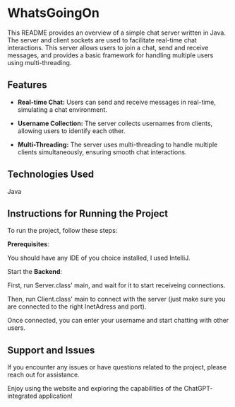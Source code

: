 # WhatsGoingOn

This README provides an overview of a simple chat server written in Java. The server and client sockets are used to facilitate real-time chat interactions. This server allows users to join a chat, send and receive messages, and provides a basic framework for handling multiple users using multi-threading.

## Features

- **Real-time Chat:** Users can send and receive messages in real-time, simulating a chat environment.

- **Username Collection:** The server collects usernames from clients, allowing users to identify each other.

- **Multi-Threading:** The server uses multi-threading to handle multiple clients simultaneously, ensuring smooth chat interactions.

## Technologies Used

Java

## Instructions for Running the Project

To run the project, follow these steps:

**Prerequisites**:

You should have any IDE of you choice installed, I used IntelliJ.

Start the **Backend**:

First, run Server.class' main, and wait for it to start receiveing connections.

Then, run Client.class' main to connect with the server (just make sure you are connected to the right InetAdress and port).

Once connected, you can enter your username and start chatting with other users.

## Support and Issues

If you encounter any issues or have questions related to the project, please reach out for assistance.

Enjoy using the website and exploring the capabilities of the ChatGPT-integrated application!
